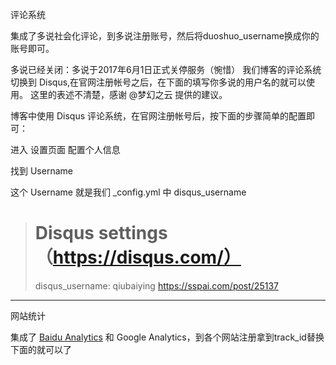 

评论系统

集成了多说社会化评论，到多说注册账号，然后将duoshuo_username换成你的账号即可。

多说已经关闭：多说于2017年6月1日正式关停服务（惋惜）
我们博客的评论系统切换到 Disqus,在官网注册帐号之后，在下面的填写你多说的用户名的就可以使用。 这里的表述不清楚，感谢 @梦幻之云 提供的建议。

博客中使用 Disqus 评论系统，在官网注册帐号后，按下面的步骤简单的配置即可：

进入 设置页面 配置个人信息

找到 Username

这个 Username 就是我们 _config.yml 中 disqus_username

> # Disqus settings（https://disqus.com/）
> disqus_username: qiubaiying
> https://sspai.com/post/25137
***

网站统计

集成了 [Baidu Analytics](https://tongji.baidu.com/web/welcome/login) 和 Google Analytics，到各个网站注册拿到track_id替换下面的就可以了
